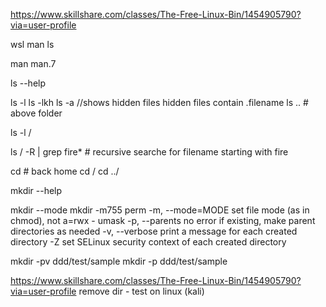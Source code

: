 https://www.skillshare.com/classes/The-Free-Linux-Bin/1454905790?via=user-profile

wsl
man ls

man man.7

ls --help

ls -l
ls -lkh
ls -a //shows hidden files
hidden files contain .filename
ls .. # above folder

ls -l /

ls / -R | grep fire* # recursive searche for filename starting with fire 

cd # back home
cd /
cd ../


mkdir --help

mkdir --mode
mkdir -m755 perm
  -m, --mode=MODE   set file mode (as in chmod), not a=rwx - umask
  -p, --parents     no error if existing, make parent directories as needed
  -v, --verbose     print a message for each created directory
  -Z                   set SELinux security context of each created directory

  mkdir -pv ddd/test/sample
  mkdir -p ddd/test/sample

https://www.skillshare.com/classes/The-Free-Linux-Bin/1454905790?via=user-profile
remove dir - test on linux 
(kali)